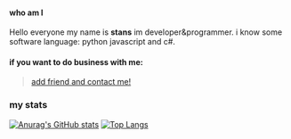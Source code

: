 #### who am I
Hello everyone my name is **stans** im developer&programmer. i know some software language: python javascript and c#.

#### **if you want to do business with me**:
> [add friend and contact me!](https://www.discord.com/users/839137715877445664)







### my stats
[![Anurag's GitHub stats](https://github-readme-stats.vercel.app/api?username=stxsn)](https://github.com/anuraghazra/github-readme-stats)
[![Top Langs](https://github-readme-stats.vercel.app/api/top-langs/?username=anuraghazra&layout=compact)](https://github.com/stxsn/github-readme-stats)

